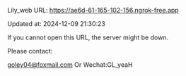 Lily_web URL: https://ae6d-61-165-102-156.ngrok-free.app

Updated at: 2024-12-09 21:30:23

If you cannot open this URL, the server might be down.

Please contact: 

goley04@foxmail.com Or Wechat:GL_yeaH